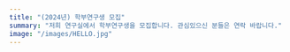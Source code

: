 ```yaml
---
title: "(2024년) 학부연구생 모집"
summary: "저희 연구실에서 학부연구생을 모집합니다. 관심있으신 분들은 연락 바랍니다."
image: "/images/HELLO.jpg"
---
```

